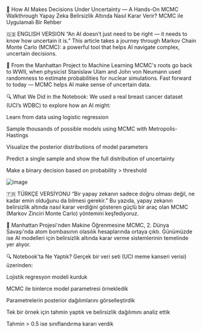 🧠 How AI Makes Decisions Under Uncertainty — A Hands-On MCMC Walkthrough
Yapay Zeka Belirsizlik Altında Nasıl Karar Verir? MCMC ile Uygulamalı Bir Rehber

🇬🇧 ENGLISH VERSION
“An AI doesn’t just need to be right — it needs to know how uncertain it is.”
This article takes a journey through Markov Chain Monte Carlo (MCMC): a powerful tool that helps AI navigate complex, uncertain decisions.

🧨 From the Manhattan Project to Machine Learning
MCMC's roots go back to WWII, when physicist Stanislaw Ulam and John von Neumann used randomness to estimate probabilities for nuclear simulations. Fast forward to today — MCMC helps AI make sense of uncertain data.

🔍 What We Did in the Notebook:
We used a real breast cancer dataset (UCI’s WDBC) to explore how an AI might:

Learn from data using logistic regression

Sample thousands of possible models using MCMC with Metropolis-Hastings

Visualize the posterior distributions of model parameters

Predict a single sample and show the full distribution of uncertainty

Make a binary decision based on probability > threshold


![image](https://github.com/user-attachments/assets/21739c73-dcee-4d58-812e-9853ba4fde78)


🇹🇷 TÜRKÇE VERSİYONU
“Bir yapay zekanın sadece doğru olması değil, ne kadar emin olduğunu da bilmesi gerekir.”
Bu yazıda, yapay zekanın belirsizlik altında nasıl karar verdiğini gösteren güçlü bir araç olan MCMC (Markov Zinciri Monte Carlo) yöntemini keşfediyoruz.

🧨 Manhattan Projesi'nden Makine Öğrenmesine
MCMC, 2. Dünya Savaşı'nda atom bombasının olasılık hesaplarında ortaya çıktı. Günümüzde ise AI modelleri için belirsizlik altında karar verme sistemlerinin temelinde yer alıyor.

🔍 Notebook'ta Ne Yaptık?
Gerçek bir veri seti (UCI meme kanseri verisi) üzerinden:

Lojistik regresyon modeli kurduk

MCMC ile binlerce model parametresi örnekledik

Parametrelerin posterior dağılımlarını görselleştirdik

Tek bir örnek için tahmin yaptık ve belirsizlik dağılımını analiz ettik

Tahmin > 0.5 ise sınıflandırma kararı verdik

